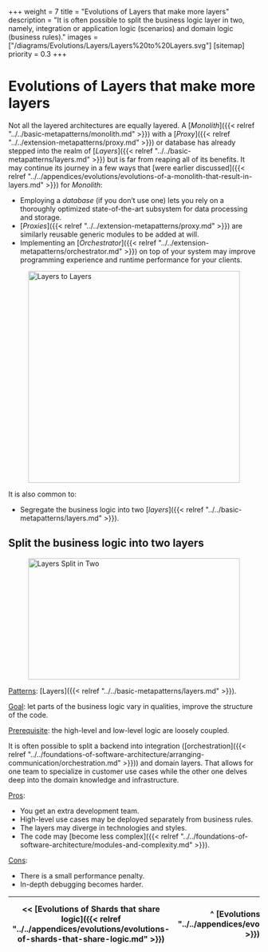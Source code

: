 +++
weight = 7
title = "Evolutions of Layers that make more layers"
description = "It is often possible to split the business logic layer in two, namely, integration or application logic (scenarios) and domain logic (business rules)."
images = ["/diagrams/Evolutions/Layers/Layers%20to%20Layers.svg"]
[sitemap]
  priority = 0.3
+++

# Evolutions of Layers that make more layers

Not all the layered architectures are equally layered\. A [*Monolith*]({{< relref "../../basic-metapatterns/monolith.md" >}}) with a [*Proxy*]({{< relref "../../extension-metapatterns/proxy.md" >}}) or database has already stepped into the realm of [*Layers*]({{< relref "../../basic-metapatterns/layers.md" >}}) but is far from reaping all of its benefits\. It may continue its journey in a few ways that [were earlier discussed]({{< relref "../../appendices/evolutions/evolutions-of-a-monolith-that-result-in-layers.md" >}}) for *Monolith*:

- Employing a *database* \(if you don’t use one\) lets you rely on a thoroughly optimized state\-of\-the\-art subsystem for data processing and storage\.
- [*Proxies*]({{< relref "../../extension-metapatterns/proxy.md" >}}) are similarly reusable generic modules to be added at will\.
- Implementing an [*Orchestrator*]({{< relref "../../extension-metapatterns/orchestrator.md" >}}) on top of your system may improve programming experience and runtime performance for your clients\.


<figure>
<a href="/diagrams/Evolutions/Layers/Layers%20to%20Layers.png">
<img src="/diagrams/Evolutions/Layers/Layers%20to%20Layers.svg" alt="Layers to Layers" loading="lazy" width="943" height="424" style="width:100%"/>
</a>
</figure>

It is also common to:

- Segregate the business logic into two [*layers*]({{< relref "../../basic-metapatterns/layers.md" >}})\.


## Split the business logic into two layers

<figure>
<a href="/diagrams/Evolutions/Layers/Layers%20Split%20in%20Two.png">
<img src="/diagrams/Evolutions/Layers/Layers%20Split%20in%20Two.svg" alt="Layers Split in Two" loading="lazy" width="1027" height="243" style="width:100%"/>
</a>
</figure>

<ins>Patterns</ins>: [Layers]({{< relref "../../basic-metapatterns/layers.md" >}})\.

<ins>Goal</ins>: let parts of the business logic vary in qualities, improve the structure of the code\.

<ins>Prerequisite</ins>: the high\-level and low\-level logic are loosely coupled\.

It is often possible to split a backend into integration \([orchestration]({{< relref "../../foundations-of-software-architecture/arranging-communication/orchestration.md" >}})\) and domain layers\. That allows for one team to specialize in customer use cases while the other one delves deep into the domain knowledge and infrastructure\.

<ins>Pros</ins>: 

- You get an extra development team\.
- High\-level use cases may be deployed separately from business rules\.
- The layers may diverge in technologies and styles\.
- The code may [become less complex]({{< relref "../../foundations-of-software-architecture/modules-and-complexity.md" >}})\.


<ins>Cons</ins>: 

- There is a small performance penalty\.
- In\-depth debugging becomes harder\.


<nav>

| \<\< [Evolutions of Shards that share logic]({{< relref "../../appendices/evolutions/evolutions-of-shards-that-share-logic.md" >}}) | ^ [Evolutions]({{< relref "../../appendices/evolutions/_index.md" >}}) ^ | [Evolutions of Layers that help large projects]({{< relref "../../appendices/evolutions/evolutions-of-layers-that-help-large-projects.md" >}}) \>\> |
| --- | --- | --- |

</nav>